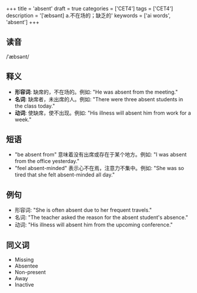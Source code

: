 +++
title = 'absent'
draft = true
categories = ['CET4']
tags = ['CET4']
description = '[ˈæbsənt] a.不在场的；缺乏的'
keywords = ['ai words', 'absent']
+++

## 读音
/ˈæbsənt/

## 释义
- **形容词**: 缺席的，不在场的。例如: "He was absent from the meeting."
- **名词**: 缺席者，未出席的人。例如: "There were three absent students in the class today."
- **动词**: 使缺席，使不出现。例如: "His illness will absent him from work for a week."

## 短语
- "be absent from" 意味着没有出席或存在于某个地方。例如: "I was absent from the office yesterday."
- "feel absent-minded" 表示心不在焉，注意力不集中。例如: "She was so tired that she felt absent-minded all day."

## 例句
- 形容词: "She is often absent due to her frequent travels."
- 名词: "The teacher asked the reason for the absent student's absence."
- 动词: "His illness will absent him from the upcoming conference."

## 同义词
- Missing
- Absentee
- Non-present
- Away
- Inactive
